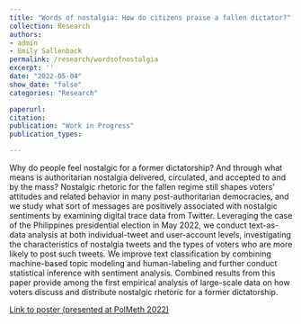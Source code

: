 ```yaml
---
title: "Words of nostalgia: How do citizens praise a fallen dictator?"
collection: Research
authors: 
- admin
- Emily Sallenback
permalink: /research/wordsofnostalgia
excerpt: ''
date: "2022-05-04"
show_date: "false"
categories: "Research"

paperurl: 
citation:
publication: "Work in Progress"
publication_types: 

---
```


Why do people feel nostalgic for a former dictatorship? And through what means is authoritarian nostalgia delivered, circulated, and accepted to and by the mass? Nostalgic rhetoric for the fallen regime still shapes voters’ attitudes and related behavior in many post-authoritarian democracies, and we study what sort of messages are positively associated with nostalgic sentiments by examining digital trace data from Twitter. Leveraging the case of the Philippines presidential election in May 2022, we conduct text-as-data analysis at both individual-tweet and user-account levels, investigating the characteristics of nostalgia tweets and the types of voters who are more likely to post such tweets. We improve text classification by combining machine-based topic modeling and human-labeling and further conduct statistical inference with sentiment analysis. Combined results from this paper provide among the first empirical analysis of large-scale data on how voters discuss and distribute nostalgic rhetoric for a former dictatorship. 

[Link to poster (presented at PolMeth 2022)](http://www.sanghoonkim.org/files/polmeth_poster.pdf)
